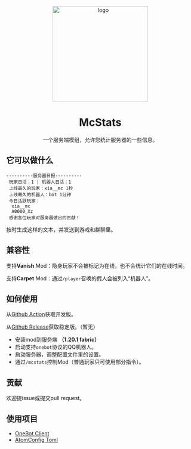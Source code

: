 <div align="center">
  <img width="256" src="https://github.com/xia-mc/TimeRecorder/assets/108219418/49530208-97e4-46a7-b339-8eaf2ea65091" alt="logo">

# McStats
一个服务端模组，允许您统计服务器的一些信息。
</div>

## 它可以做什么
```
----------服务器日报----------
 玩家日活：1 | 机器人日活：1
 上线最久的玩家：xia__mc 1秒
 上线最久的机器人：bot 1分钟
 今日活跃玩家：
  xia__mc
  A0000_Xz
 感谢各位玩家对服务器做出的贡献！
```
按时生成这样的文本，并发送到游戏和群聊里。

## 兼容性
支持**Vanish** Mod：隐身玩家不会被标记为在线，也不会统计它们的在线时间。

支持**Carpet** Mod：通过```/player```召唤的假人会被列入“机器人”。

## 如何使用
从[Github Action](https://github.com/xia-mc/TimeRecorder/actions)获取开发版。

从[Github Release](https://github.com/xia-mc/TimeRecorder/releases)获取稳定版。（暂无）

- 安装mod到服务端 **（1.20.1 fabric）**
- 启动支持```onebot```协议的QQ机器人。
- 启动服务器，调整配置文件里的设置。
- 通过```/mcstats```控制Mod（普通玩家只可使用部分指令）。

## 贡献
欢迎提issue或提交pull request。

## 使用项目
- [OneBot Client](https://github.com/cnlimiter/onebot-client)
- [AtomConfig Toml](https://github.com/TheRandomLabs/AutoConfig-TOML)
